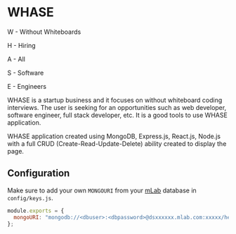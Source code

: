 # WHASE 

W - Without Whiteboards 

H - Hiring 

A - All 

S - Software 

E - Engineers

WHASE is a startup business and it focuses on without whiteboard coding interviews. The user is seeking for an opportunities such as web developer, software engineer, full stack developer, etc. It is a good tools to use WHASE application.

WHASE application created using MongoDB, Express.js, React.js, Node.js with a full CRUD (Create-Read-Update-Delete) ability created to display the page.

## Configuration

Make sure to add your own `MONGOURI` from your [mLab](http://mlab.com) database in `config/keys.js`.

```javascript
module.exports = {
  mongoURI: "mongodb://<dbuser>:<dbpassword>@dsxxxxxx.mlab.com:xxxxx/heroku_xxxxxxxx"
};
```